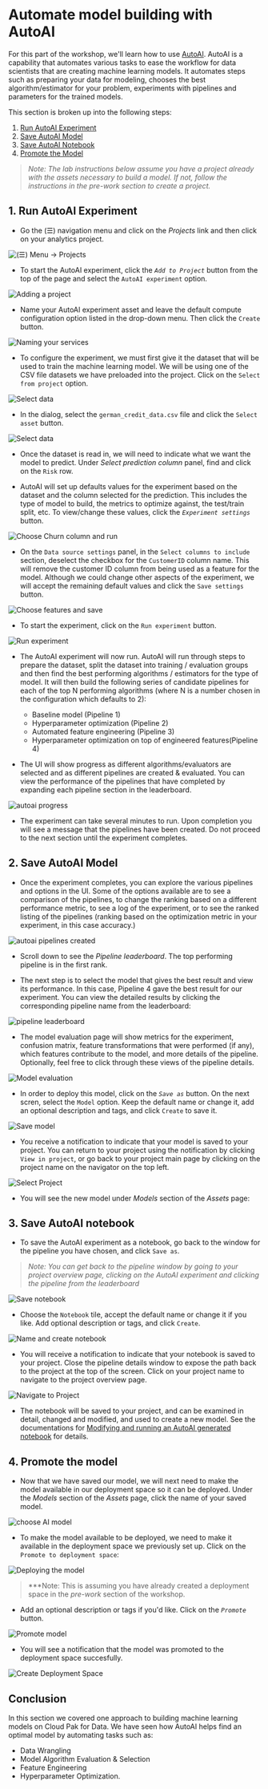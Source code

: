 # Automate model building with AutoAI

For this part of the workshop, we'll learn how to use [AutoAI](https://www.ibm.com/support/producthub/icpdata/docs/content/SSQNUZ_current/wsj/analyze-data/autoai-overview.html).
AutoAI is a capability that automates various tasks to ease the workflow for data scientists that are creating machine learning models. It automates steps such as preparing your data for modeling, chooses the best algorithm/estimator for your problem, experiments with pipelines and parameters for the trained models.

This section is broken up into the following steps:

1. [Run AutoAI Experiment](#1-run-autoai-experiment)
1. [Save AutoAI Model](#2-save-autoai-model)
1. [Save AutoAI Notebook](#3-save-autoai-notebook)
1. [Promote the Model](#4-promote-the-model)

>*Note: The lab instructions below assume you have a project already with the assets necessary to build a model. If not, follow the instructions in the pre-work section to create a project.*

## 1. Run AutoAI Experiment

* Go the (☰) navigation menu and click on the *Projects* link and then click on your analytics project.

![(☰) Menu -> Projects](../images/navigation/menu-projects.png)

* To start the AutoAI experiment, click the *`Add to Project`* button from the top of the page and select the `AutoAI experiment` option.

![Adding a project](../images/autoai/autoai-add-project.png)

* Name your AutoAI experiment asset and leave the default compute configuration option listed in the drop-down menu. Then click the `Create` button.

![Naming your services](../images/autoai/autoai-name-experiment.png)

* To configure the experiment, we must first give it the dataset that will be used to train the machine learning model. We will be using one of the CSV file datasets we have preloaded into the project. Click on the `Select from project` option.

![Select data](../images/autoai/autoai-select-dataset-project.png)

* In the dialog, select the `german_credit_data.csv` file and click the `Select asset` button.

![Select data](../images/autoai/autoai-select-dataset.png)

* Once the dataset is read in, we will need to indicate what we want the model to predict. Under *Select prediction column* panel, find and click on the `Risk` row.

* AutoAI will set up defaults values for the experiment based on the dataset and the column selected for the prediction. This includes the type of model to build, the metrics to optimize against, the test/train split, etc. To view/change these values, click the *`Experiment settings`* button.

![Choose Churn column and run](../images/autoai/autoai-choose-prediction-and-configure.png)

* On the `Data source settings` panel, in the `Select columns to include` section, deselect the checkbox for the `CustomerID` column name. This will remove the customer ID column from being used as a feature for the model. Although we could change other aspects of the experiment, we will accept the remaining default values and click the `Save settings` button.

![Choose features and save](../images/autoai/autoai-exp-settings-columns.png)

* To start the experiment, click on the `Run experiment` button.

![Run experiment](../images/autoai/autoai-exp-run.png)

* The AutoAI experiment will now run. AutoAI will run through steps to prepare the dataset, split the dataset into training / evaluation groups and then find the best performing algorithms / estimators for the type of model. It will then build the following series of candidate pipelines for each of the top N performing algorithms (where N is a number chosen in the configuration which defaults to 2):

    * Baseline model (Pipeline 1)
    * Hyperparameter optimization (Pipeline 2)
    * Automated feature engineering (Pipeline 3)
    * Hyperparameter optimization on top of engineered features(Pipeline 4)

* The UI will show progress as different algorithms/evaluators are selected and as different pipelines are created & evaluated. You can view the performance of the pipelines that have completed by expanding each pipeline section in the leaderboard.

![autoai progress](../images/autoai/autoai-pipeline-progress.png)

* The experiment can take several minutes to run. Upon completion you will see a message that the pipelines have been created. Do not proceed to the next section until the experiment completes.

## 2. Save AutoAI Model

* Once the experiment completes, you can explore the various pipelines and options in the UI. Some of the options available are to see a comparison of the pipelines, to change the ranking based on a different performance metric, to see a log of the experiment, or to see the ranked listing of the pipelines (ranking based on the optimization metric in your experiment, in this case accuracy.)

![autoai pipelines created](../images/autoai/autoai-pipelines-complete.png)

* Scroll down to see the *Pipeline leaderboard*. The top performing pipeline is in the first rank.

* The next step is to select the model that gives the best result and view its performance. In this case, Pipeline 4 gave the best result for our experiment. You can view the detailed results by clicking the corresponding pipeline name from the leaderboard:

![pipeline leaderboard](../images/autoai/autoai-pipeline-leaderboard-topranked.png)

* The model evaluation page will show metrics for the experiment, confusion matrix, feature transformations that were performed (if any), which features contribute to the model, and more details of the pipeline. Optionally, feel free to click through these views of the pipeline details.

![Model evaluation](../images/autoai/autoai-toppipeline-details.png)

* In order to deploy this model, click on the *`Save as`* button. On the next scren, select the `Model` option. Keep the default name or change it, add an optional description and tags, and click `Create` to save it.

![Save model](../images/autoai/autoai-pipeline-save-model.png)

* You receive a notification to indicate that your model is saved to your project. You can return to your project using the notification by clicking `View in project`, or go back to your project main page by clicking on the project name on the navigator on the top left.

![Select Project](../images/autoai/autoai-project-navigator.png)

* You will see the new model under *Models* section of the *Assets* page:

## 3. Save AutoAI notebook

* To save the AutoAI experiment as a notebook, go back to the window for the pipeline you have chosen, and click `Save as`.

> *Note: You can get back to the pipeline window by going to your project overview page, clicking on the AutoAI experiment and clicking the pipeline from the leaderboard*

![Save notebook](../images/autoai/autoai-toppipeline-details.png)

* Choose the `Notebook` tile, accept the default name or change it if you like. Add optional description or tags, and click `Create`.

![Name and create notebook](../images/autoai/autoai-save-as-notebook.png)

* You will receive a notification to indicate that your notebook is saved to your project. Close the pipeline details window to expose the path back to the project at the top of the screen. Click on your project name to navigate to the project overview page.

![Navigate to Project](../images/autoai/autoai-navigate-to-project.png)

* The notebook will be saved to your project, and can be examined in detail, changed and modified, and used to create a new model. See the documentations for [Modifying and running an AutoAI generated notebook](./running-autoai-notebook.md) for details.

## 4. Promote the model

* Now that we have saved our model, we will next need to make the model available in our deployment space so it can be deployed. Under the *Models* section of the *Assets* page, click the name of your saved model.

![choose AI model](../images/autoai/autoai-choose-asset-ai-model.png)

* To make the model available to be deployed, we need to make it available in the deployment space we previously set up. Click on the `Promote to deployment space`:

![Deploying the model](../images/autoai/autoai-promote-to-space.png)

> ***Note: This is assuming you have already created a deployment space in the *pre-work* section of the workshop. 

* Add an optional description or tags if you'd like. Click on the *`Promote`* button.

![Promote model](../images/autoai/autoai-promote-to-space-confirm.png)

* You will see a notification that the model was promoted to the deployment space succesfully.

![Create Deployment Space](../images/autoai/autoai-promotion-success.png)

## Conclusion

In this section we covered one approach to building machine learning models on Cloud Pak for Data. We have seen how AutoAI helps find an optimal model by automating tasks such as:

* Data Wrangling
* Model Algorithm Evaluation & Selection
* Feature Engineering
* Hyperparameter Optimization.
